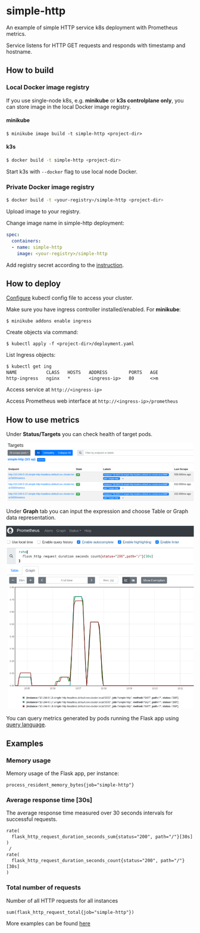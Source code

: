 # simple-http
An example of simple HTTP service k8s deployment with Prometheus metrics.

Service listens for HTTP GET requests and responds with timestamp and hostname.

## How to build
### Local Docker image registry
If you use single-node k8s, e.g. **minikube** or **k3s controlplane only**, you can store image in the local Docker image registry. 
#### minikube
```shell
$ minikube image build -t simple-http <project-dir>
```
#### k3s
```bash
$ docker build -t simple-http <project-dir>
```
Start k3s with `--docker` flag to use local node Docker.


### Private Docker image registry
```bash
$ docker build -t <your-registry>/simple-http <project-dir>
```
Upload image to your registry.

Change image name in simple-http deployment:
```yaml
spec:
  containers:
  - name: simple-http
    image: <your-registry>/simple-http
```
Add registry secret according to the [instruction](https://kubernetes.io/docs/tasks/configure-pod-container/pull-image-private-registry/).

## How to deploy
[Configure](https://kubernetes.io/docs/concepts/configuration/organize-cluster-access-kubeconfig/) kubectl config file to access your cluster.

Make sure you have ingress controller installed/enabled. For **minikube**:
```shell
$ minikube addons enable ingress
```
Create objects via command:
```shell
$ kubectl apply -f <project-dir>/deployment.yaml
```
List Ingress objects:
```shell
$ kubectl get ing
NAME           CLASS   HOSTS   ADDRESS        PORTS   AGE
http-ingress   nginx   *       <ingress-ip>   80      <>m 
```

Access service at `http://<ingress-ip>`

Access Prometheus web interface at `http://<ingress-ip>/prometheus`

## How to use metrics

Under **Status/Targets** you can check health of target pods.

![targets.png](doc-img/targets.png)

Under **Graph** tab you can input the expression and choose Table or Graph data representation. 

![graph.png](doc-img/graph.png)

You can query metrics generated by pods running the Flask app using [query language](https://prometheus.io/docs/prometheus/latest/querying/basics/).

## Examples
### Memory usage
Memory usage of the Flask app, per instance:
```shell
process_resident_memory_bytes{job="simple-http"}
```
### Average response time [30s]
The average response time measured over 30 seconds intervals for successful requests.
```shell
rate(
  flask_http_request_duration_seconds_sum{status="200", path="/"}[30s]
)
 /
rate(
  flask_http_request_duration_seconds_count{status="200", path="/"}[30s]
)
```
### Total number of requests
Number of all HTTP requests for all instances
```shell
sum(flask_http_request_total{job="simple-http"})
```

More examples can be found [here](https://github.com/rycus86/prometheus_flask_exporter/blob/master/examples/sample-signals/README.md)